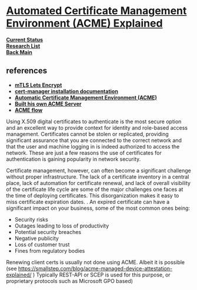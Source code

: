 # **[Automated Certificate Management Environment (ACME) Explained](https://www.securew2.com/blog/automated-certificate-management-environment-acme-explained#:~:text=ACME%20automates%20the%20whole%20process,HTTPS%20connection%20using%20JSON%20messages.)**

**[Current Status](../../../../../development/status/weekly/current_status.md)**\
**[Research List](../../../../research_list.md)**\
**[Back Main](../../../../../README.md)**

## references

- **[mTLS Lets Encrypt](https://community.letsencrypt.org/t/generating-mtls-client-certs/218728/3)**
- **[cert-manager installation documentation](https://cert-manager.io/docs/installation/kubernetes/)**
- **[Automatic Certificate Management Environment (ACME)](https://datatracker.ietf.org/doc/html/rfc8555)**
- **[Built his own ACME Server](https://blog.daknob.net/workload-mtls-with-acme/)**
- **[ACME flow](https://smallstep.com/blog/acme-managed-device-attestation-explained/)**

Using X.509 digital certificates to authenticate is the most secure option and an excellent way to provide context for identity and role-based access management. Certificates cannot be stolen or replicated, providing significant assurance that you are connected to the correct network and that the user and machine logging in is indeed authorized to access the network. These are just a few reasons the use of certificates for authentication is gaining popularity in network security.

Certificate management, however, can often become a significant challenge without proper infrastructure. The lack of a certificate inventory in a central place, lack of automation for certificate renewal, and lack of overall visibility of the certificate life cycle are some of the major challenges one faces at the time of deploying certificates. This disorganization makes it easy to miss certificate expiration dates. . An expired certificate can have a significant impact on your business, some of the most common ones being:

- Security risks
- Outages leading to loss of productivity
- Potential security breaches
- Negative publicity
- Loss of customer trust
- Fines from regulatory bodies

Renewing client certs is usually not done using ACME. Albeit it is possible (see <https://smallstep.com/blog/acme-managed-device-attestation-explained/> ) Typically REST-API or SCEP is used for this purpose, or proprietary protocols such as Microsoft GPO based)
